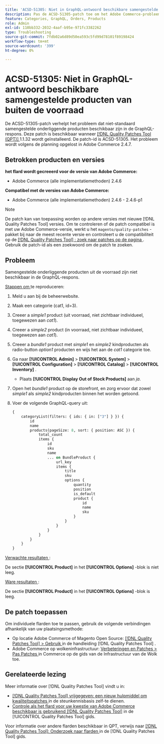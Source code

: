 ```yaml
---
title: 'ACSD-51305: Niet in GraphQL-antwoord beschikbare samengestelde producten van buiten de voorraad'
description: Pas de ACSD-51305-patch toe om het Adobe Commerce-probleem op te lossen wanneer samengestelde producten uit de voorraad niet beschikbaar zijn in de GraphQL-respons.
feature: Categories, GraphQL, Orders, Products
role: Admin
exl-id: 110bb332-2032-4aaf-b95e-971fc3382262
type: Troubleshooting
source-git-commit: 7fdb02a6d89d50ea593c5fd99d78101f89198424
workflow-type: tm+mt
source-wordcount: '399'
ht-degree: 0%

---
```


# ACSD-51305: Niet in GraphQL-antwoord beschikbare samengestelde producten van buiten de voorraad

De ACSD-51305-patch verhelpt het probleem dat niet-standaard samengestelde onderliggende producten beschikbaar zijn in de GraphQL-respons. Deze patch is beschikbaar wanneer [[!DNL Quality Patches Tool (QPT)] ](https://experienceleague.adobe.com/en/docs/commerce-operations/tools/quality-patches-tool/quality-patches-tool-to-self-serve-quality-patches) 1.1.32 wordt geïnstalleerd. De patch-id is ACSD-51305. Het probleem wordt volgens de planning opgelost in Adobe Commerce 2.4.7.

## Betrokken producten en versies

**het flard wordt gecreeerd voor de versie van Adobe Commerce:**

* Adobe Commerce (alle implementatiemethoden) 2.4.6

**Compatibel met de versies van Adobe Commerce:**

* Adobe Commerce (alle implementatiemethoden) 2.4.6 - 2.4.6-p1

>[!NOTE]
>
>De patch kan van toepassing worden op andere versies met nieuwe [!DNL Quality Patches Tool] versies. Om te controleren of de patch compatibel is met uw Adobe Commerce-versie, werkt u het `magento/quality-patches` -pakket bij naar de meest recente versie en controleert u de compatibiliteit op de [[!DNL Quality Patches Tool] : zoek naar patches op de pagina ](https://experienceleague.adobe.com/tools/commerce-quality-patches/index.html) . Gebruik de patch-id als een zoekwoord om de patch te zoeken.

## Probleem

Samengestelde onderliggende producten uit de voorraad zijn niet beschikbaar in de GraphQL-respons.

<u> Stappen om </u> te reproduceren:

1. Meld u aan bij de beheerwebsite.
1. Maak een categorie (cat1, id=3).
1. Creeer a *simple1* product (uit voorraad, niet zichtbaar individueel, toegewezen aan *cat1*).
1. Creeer a *simple2* product (in voorraad, niet zichtbaar individueel, toegewezen aan *cat1*).
1. Creeer a *bundle1* product met *simple1* en *simple2* kindproducten als radio-button *option1* producten en wijs het aan de *cat1* categorie toe.
1. Ga naar **[!UICONTROL Admin]** > **[!UICONTROL System]** > **[!UICONTROL Configuration]** > **[!UICONTROL Catalog]** > **[!UICONTROL Inventory]** .

   * Plaats **[!UICONTROL Display Out of Stock Products]** aan *ja*.

1. Open het *bundle1* product op de storefront, en zorg ervoor dat zowel *simple1* als *simple2* kindproducten binnen het worden getoond.
1. Voer de volgende GraphQL-query uit:

   ```GraphQL
   {
       categoryList(filters: { ids: { in: ["3"] } }) {
           id
           name
           products(pageSize: 8, sort: { position: ASC }) {
               total_count
               items {
                   id
                   sku
                   name
                   ... on BundleProduct {
                       url_key
                       items {
                           title
                           sku
                           options {
                               quantity
                               position
                               is_default
                               product {
                                   id
                                   name
                                   sku
                               }
                           }
                       }
                   }
               }
           }
       }
   }
   ```

<u> Verwachte resultaten </u>:

De sectie **[!UICONTROL Product]** in het **[!UICONTROL Options]** -blok is niet leeg.

<u> Ware resultaten </u>:

De sectie **[!UICONTROL Product]** in het **[!UICONTROL Options]** -blok is leeg.

## De patch toepassen

Om individuele flarden toe te passen, gebruik de volgende verbindingen afhankelijk van uw plaatsingsmethode:

* Op locatie Adobe Commerce of Magento Open Source: [[!DNL Quality Patches Tool] > Gebruik ](/help/tools/quality-patches-tool/usage.md) in de handleiding [!DNL Quality Patches Tool] .
* Adobe Commerce op wolkeninfrastructuur: [ Verbeteringen en Patches > Pas Patches ](https://experienceleague.adobe.com/docs/commerce-cloud-service/user-guide/develop/upgrade/apply-patches.html) in Commerce op de gids van de Infrastructuur van de Wolk toe.

## Gerelateerde lezing

Meer informatie over [!DNL Quality Patches Tool] vindt u in:

* [[!DNL Quality Patches Tool]  vrijgegeven: een nieuw hulpmiddel om kwaliteitspatches ](https://experienceleague.adobe.com/en/docs/commerce-operations/tools/quality-patches-tool/quality-patches-tool-to-self-serve-quality-patches) in de steunkennisbasis zelf-te dienen.
* [ Controle als het flard voor uw kwestie van Adobe Commerce beschikbaar is gebruikend  [!DNL Quality Patches Tool]](/help/tools/quality-patches-tool/patches-available-in-qpt/check-patch-for-magento-issue-with-magento-quality-patches.md) in de [!UICONTROL Quality Patches Tool] gids.


Voor informatie over andere flarden beschikbaar in QPT, verwijs naar [[!DNL Quality Patches Tool]: Onderzoek naar flarden ](https://experienceleague.adobe.com/tools/commerce-quality-patches/index.html) in de [!DNL Quality Patches Tool] gids.
